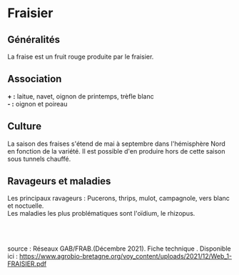 # Fraisier

## Généralités  

La fraise est un fruit rouge produite par le fraisier.

## Association  

**+ :** laitue, navet, oignon de printemps, trèfle blanc     
**- :** oignon et poireau

## Culture  

La saison des fraises s'étend de mai à septembre dans l'hémisphère Nord en fonction de la variété. Il est possible d'en produire hors de cette saison sous tunnels chauffé.

## Ravageurs et maladies  

Les principaux ravageurs : Pucerons, thrips, mulot, campagnole, vers blanc et noctuelle.  
Les maladies les plus problématiques sont l'oïdium, le rhizopus.
  
<br>  
<br>
      
source : Réseaux GAB/FRAB.(Décembre 2021). Fiche technique . Disponible ici : https://www.agrobio-bretagne.org/voy_content/uploads/2021/12/Web_1-FRAISIER.pdf



